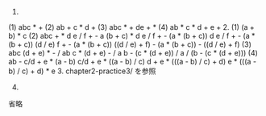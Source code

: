 1.  
  (1) abc * +
  (2) ab + c * d +
  (3) abc * + de + *
  (4) ab * c * d + e +
2.
  (1) (a + b) * c
  (2) 
    abc + * d e / f + - 
    a (b + c) * d e / f + -
    (a * (b + c)) d e / f + -
    (a * (b + c)) (d / e) f + -
    (a * (b + c)) ((d / e) + f) -
    (a * (b + c)) - ((d / e) + f)
  (3)
    abc (d + e) * - /
    ab c * (d + e) - /
    a b - (c * (d + e)) /
    a / (b - (c * (d + e)))
  (4)
    ab - c/d + e *
    (a - b) c/d + e *
    ((a - b) / c) d + e *
    (((a - b) / c) + d) e *
    (((a - b) / c) + d) * e
3.
  chapter2-practice3/ を参照
  
4.
  省略
